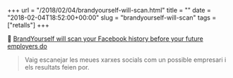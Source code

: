 +++
url = "/2018/02/04/brandyourself-will-scan.html"
title = ""
date = "2018-02-04T18:52:00+00:00"
slug = "brandyourself-will-scan"
tags = ["retalls"]
+++

📎 [BrandYourself will scan your Facebook history before your future employers do](https://work.qz.com/1195702/brandyourself-will-scan-your-facebook-history-before-your-future-employers-do/?mc_cid=b6f10b9311&mc_eid=9172700c8d)

> Vaig escanejar les meues xarxes socials com un possible empresari i els resultats feien por.

